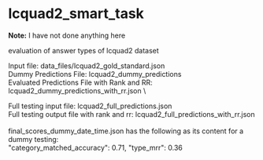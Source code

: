 # lcquad2_smart_task

**Note:** I have not done anything here

evaluation of answer types of lcquad2 dataset

Input file: data_files/lcquad2_gold_standard.json \
Dummy Predictions File: lcquad2_dummy_predictions    \
Evaluated Predictions File with Rank and RR: lcquad2_dummy_predictions_with_rr.json \

Full testing input file: lcquad2_full_predictions.json   \
Full testing output file with rank and rr: lcquad2_full_predictions_with_rr.json   \
<br>
final_scores_dummy_date_time.json has the following as its content for a dummy testing: \
    "category_matched_accuracy": 0.71,
    "type_mrr": 0.36

